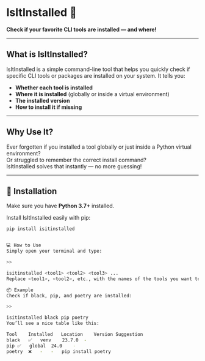 # IsItInstalled 🧰

**Check if your favorite CLI tools are installed — and where!**

---

## What is IsItInstalled?

IsItInstalled is a simple command-line tool that helps you quickly check if specific CLI tools or packages are installed on your system. It tells you:

- **Whether each tool is installed**
- **Where it is installed** (globally or inside a virtual environment)
- **The installed version**
- **How to install it if missing**

---

## Why Use It?

Ever forgotten if you installed a tool globally or just inside a Python virtual environment?  
Or struggled to remember the correct install command?  
IsItInstalled solves that instantly — no more guessing!

---

## 🚀 Installation

Make sure you have **Python 3.7+** installed.

Install IsItInstalled easily with pip:

```bash
pip install isitinstalled


💻 How to Use
Simply open your terminal and type:

>>

isitinstalled <tool1> <tool2> <tool3> ...
Replace <tool1>, <tool2>, etc., with the names of the tools you want to check.

📦 Example
Check if black, pip, and poetry are installed:

>>

isitinstalled black pip poetry
You’ll see a nice table like this:

Tool	Installed	Location	Version	Suggestion
black	✅	venv	23.7.0	-
pip	✅	global	24.0	-
poetry	❌	-	-	pip install poetry
